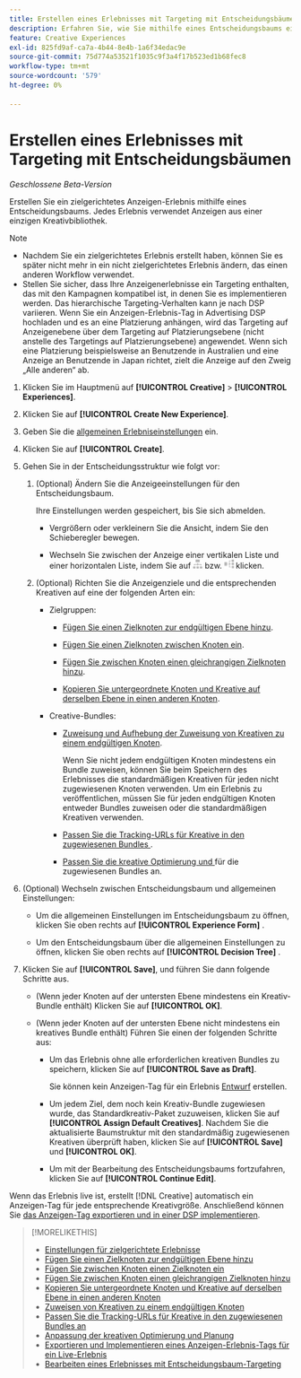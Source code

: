 ```yaml
---
title: Erstellen eines Erlebnisses mit Targeting mit Entscheidungsbäumen
description: Erfahren Sie, wie Sie mithilfe eines Entscheidungsbaums ein zielgerichtetes Anzeigen-Erlebnis erstellen.
feature: Creative Experiences
exl-id: 825fd9af-ca7a-4b44-8e4b-1a6f34edac9e
source-git-commit: 75d774a53521f1035c9f3a4f17b523ed1b68fec8
workflow-type: tm+mt
source-wordcount: '579'
ht-degree: 0%

---
```


# Erstellen eines Erlebnisses mit Targeting mit Entscheidungsbäumen

*Geschlossene Beta-Version*

Erstellen Sie ein zielgerichtetes Anzeigen-Erlebnis mithilfe eines Entscheidungsbaums. Jedes Erlebnis verwendet Anzeigen aus einer einzigen Kreativbibliothek.

>[!NOTE]
>
>* Nachdem Sie ein zielgerichtetes Erlebnis erstellt haben, können Sie es später nicht mehr in ein nicht zielgerichtetes Erlebnis ändern, das einen anderen Workflow verwendet.
>* Stellen Sie sicher, dass Ihre Anzeigenerlebnisse ein Targeting enthalten, das mit den Kampagnen kompatibel ist, in denen Sie es implementieren werden. Das hierarchische Targeting-Verhalten kann je nach DSP variieren. Wenn Sie ein Anzeigen-Erlebnis-Tag in Advertising DSP hochladen und es an eine Platzierung anhängen, wird das Targeting auf Anzeigenebene über dem Targeting auf Platzierungsebene (nicht anstelle des Targetings auf Platzierungsebene) angewendet. Wenn sich eine Platzierung beispielsweise an Benutzende in Australien und eine Anzeige an Benutzende in Japan richtet, zielt die Anzeige auf den Zweig „Alle anderen“ ab.

1. Klicken Sie im Hauptmenü auf **[!UICONTROL Creative]** > **[!UICONTROL Experiences]**.

1. Klicken Sie auf **[!UICONTROL Create New Experience]**.

1. Geben Sie die [allgemeinen Erlebniseinstellungen](experience-settings-targeting.md) ein.

1. Klicken Sie auf **[!UICONTROL Create]**.

1. Gehen Sie in der Entscheidungsstruktur wie folgt vor:

   1. (Optional) Ändern Sie die Anzeigeeinstellungen für den Entscheidungsbaum.

      Ihre Einstellungen werden gespeichert, bis Sie sich abmelden.

      * Vergrößern oder verkleinern Sie die Ansicht, indem Sie den Schieberegler bewegen.

      * Wechseln Sie zwischen der Anzeige einer vertikalen Liste und einer horizontalen Liste, indem Sie auf ![Als vertikale Baumstruktur anzeigen](/help/creative/assets/tree-vertical.png "Als vertikale Baumstruktur anzeigen") bzw. ![Als horizontalen Baum anzeigen](/help/creative/assets/tree-horizontal.png "Als horizontalen Baum anzeigen") klicken.

   1. (Optional) Richten Sie die Anzeigenziele und die entsprechenden Kreativen auf eine der folgenden Arten ein:

      * Zielgruppen:

         * [Fügen Sie einen Zielknoten zur endgültigen Ebene hinzu](experience-target-node-add-final.md).

         * [Fügen Sie einen Zielknoten zwischen Knoten ein](experience-target-node-add-inner.md).

         * [Fügen Sie zwischen Knoten einen gleichrangigen Zielknoten hinzu](experience-target-node-add-sibling.md).

         * [Kopieren Sie untergeordnete Knoten und Kreative auf derselben Ebene in einen anderen Knoten](experience-target-node-copy.md).

      * Creative-Bundles:

         * [Zuweisung und Aufhebung der Zuweisung von Kreativen zu einem endgültigen Knoten](experience-assign-creative-bundles.md).

           Wenn Sie nicht jedem endgültigen Knoten mindestens ein Bundle zuweisen, können Sie beim Speichern des Erlebnisses die standardmäßigen Kreativen für jeden nicht zugewiesenen Knoten verwenden. Um ein Erlebnis zu veröffentlichen, müssen Sie für jeden endgültigen Knoten entweder Bundles zuweisen oder die standardmäßigen Kreativen verwenden.

         * [Passen Sie die Tracking-URLs für Kreative in den zugewiesenen Bundles ](experience-tracking-urls-targeting.md).

         * [Passen Sie die kreative Optimierung und ](experience-optimization-scheduling-targeting.md) für die zugewiesenen Bundles an.

1. (Optional) Wechseln zwischen Entscheidungsbaum und allgemeinen Einstellungen:

   * Um die allgemeinen Einstellungen im Entscheidungsbaum zu öffnen, klicken Sie oben rechts auf **[!UICONTROL Experience Form]** .

   * Um den Entscheidungsbaum über die allgemeinen Einstellungen zu öffnen, klicken Sie oben rechts auf **[!UICONTROL Decision Tree]** .

1. Klicken Sie auf **[!UICONTROL Save]**, und führen Sie dann folgende Schritte aus.

   * (Wenn jeder Knoten auf der untersten Ebene mindestens ein Kreativ-Bundle enthält) Klicken Sie auf **[!UICONTROL OK]**.

   * (Wenn jeder Knoten auf der untersten Ebene nicht mindestens ein kreatives Bundle enthält) Führen Sie einen der folgenden Schritte aus:

      * Um das Erlebnis ohne alle erforderlichen kreativen Bundles zu speichern, klicken Sie auf **[!UICONTROL Save as Draft]**.

        Sie können kein Anzeigen-Tag für ein Erlebnis [Entwurf](experience-about.md#experience-statuses) erstellen.

      * Um jedem Ziel, dem noch kein Kreativ-Bundle zugewiesen wurde, das Standardkreativ-Paket zuzuweisen, klicken Sie auf **[!UICONTROL Assign Default Creatives]**. Nachdem Sie die aktualisierte Baumstruktur mit den standardmäßig zugewiesenen Kreativen überprüft haben, klicken Sie auf **[!UICONTROL Save]** und **[!UICONTROL OK]**.

      * Um mit der Bearbeitung des Entscheidungsbaums fortzufahren, klicken Sie auf **[!UICONTROL Continue Edit]**.

Wenn das Erlebnis live ist, erstellt [!DNL Creative] automatisch ein Anzeigen-Tag für jede entsprechende Kreativgröße. Anschließend können Sie [das Anzeigen-Tag exportieren und in einer DSP implementieren](/help/creative/experiences/experience-tag-export.md).

>[!MORELIKETHIS]
>
>* [Einstellungen für zielgerichtete Erlebnisse](experience-settings-targeting.md)
>* [Fügen Sie einen Zielknoten zur endgültigen Ebene hinzu](experience-target-node-add-final.md)
>* [Fügen Sie zwischen Knoten einen Zielknoten ein](experience-target-node-add-inner.md)
>* [Fügen Sie zwischen Knoten einen gleichrangigen Zielknoten hinzu](experience-target-node-add-sibling.md)
>* [Kopieren Sie untergeordnete Knoten und Kreative auf derselben Ebene in einen anderen Knoten](experience-target-node-copy.md)
>* [Zuweisen von Kreativen zu einem endgültigen Knoten](experience-assign-creative-bundles.md)
>* [Passen Sie die Tracking-URLs für Kreative in den zugewiesenen Bundles an](experience-tracking-urls-targeting.md)
>* [Anpassung der kreativen Optimierung und Planung](experience-optimization-scheduling-targeting.md)
>* [Exportieren und Implementieren eines Anzeigen-Erlebnis-Tags für ein Live-Erlebnis](/help/creative/experiences/experience-tag-export.md)
>* [Bearbeiten eines Erlebnisses mit Entscheidungsbaum-Targeting](experience-edit-targeting.md)
